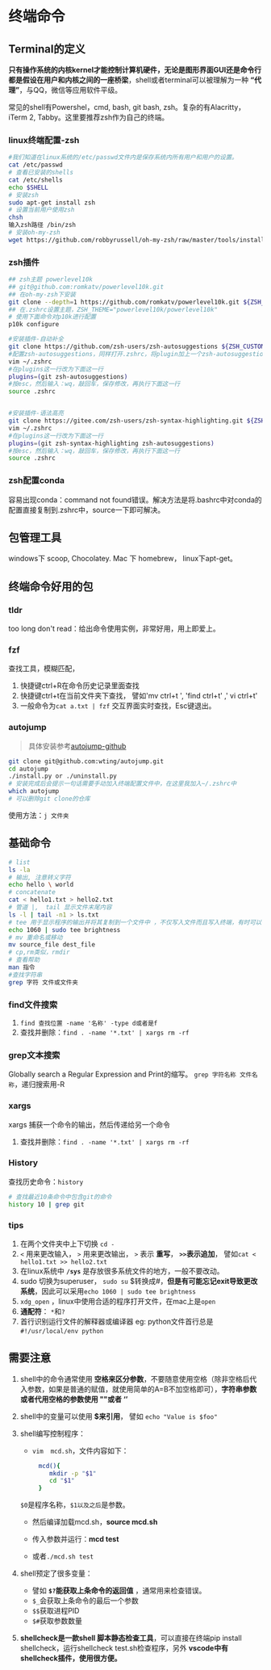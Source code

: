
# 终端命令

## Terminal的定义

**只有操作系统的内核kernel才能控制计算机硬件，无论是图形界面GUI还是命令行都是假设在用户和内核之间的一座桥梁**，shell或者terminal可以被理解为一种 **“代理”**，与QQ，微信等应用软件平级。

常见的shell有Powershel，cmd, bash, git bash, zsh。复杂的有Alacritty，iTerm 2, Tabby。这里要推荐zsh作为自己的终端。

### linux终端配置-zsh

```bash
#我们知道在linux系统的/etc/passwd文件内是保存系统内所有用户和用户的设置。
cat /etc/passwd
# 查看已安装的shells
cat /etc/shells
echo $SHELL
# 安装zsh
sudo apt-get install zsh
# 设置当前用户使用zsh
chsh 
输入zsh路径 /bin/zsh
# 安装oh-my-zsh
wget https://github.com/robbyrussell/oh-my-zsh/raw/master/tools/install.sh -O - | sh
```

### zsh插件

```bash
## zsh主题 powerlevel10k
## git@github.com:romkatv/powerlevel10k.git
## 在oh-my-zsh下安装
git clone --depth=1 https://github.com/romkatv/powerlevel10k.git ${ZSH_CUSTOM:-$HOME/.oh-my-zsh/custom}/themes/powerlevel10k
## 在.zshrc设置主题，ZSH_THEME="powerlevel10k/powerlevel10k"
# 使用下面命令对p10k进行配置
p10k configure

#安装插件-自动补全
git clone https://github.com/zsh-users/zsh-autosuggestions ${ZSH_CUSTOM:-~/.oh-my-zsh/custom}/plugins/zsh-autosuggestions
#配置zsh-autosuggestions，同样打开.zshrc，将plugin加上一个zsh-autosuggestions：
vim ~/.zshrc
#在plugins这一行改为下面这一行
plugins=(git zsh-autosuggestions)
#按esc，然后输入：wq，敲回车，保存修改，再执行下面这一行
source .zshrc


#安装插件-语法高亮
git clone https://gitee.com/zsh-users/zsh-syntax-highlighting.git ${ZSH_CUSTOM:-~/.oh-my-zsh/custom}/plugins/zsh-syntax-highlighting
vim ~/.zshrc
#在plugins这一行改为下面这一行
plugins=(git zsh-syntax-highlighting zsh-autosuggestions)
#按esc，然后输入：wq，敲回车，保存修改，再执行下面这一行
source .zshrc

```

### zsh配置conda

容易出现conda：command not found错误。解决方法是将.bashrc中对conda的配置直接复制到.zshrc中，source一下即可解决。

## 包管理工具

windows下 scoop, Chocolatey. Mac 下 homebrew， linux下apt-get。

## 终端命令好用的包

### tldr

too long don't read：给出命令使用实例，非常好用，用上即爱上。

### fzf

查找工具，模糊匹配，

1. 快捷键ctrl+R在命令历史记录里面查找
2. 快捷键ctrl+t在当前文件夹下查找， 譬如'mv ctrl+t ', 'find ctrl+t' ,' vi ctrl+t'
3. 一般命令为`cat a.txt | fzf` 交互界面实时查找，Esc键退出。

### autojump

> 具体安装参考[autojump-github](https://github.com/wting/autojump)

```bash
git clone git@github.com:wting/autojump.git
cd autojump
./install.py or ./uninstall.py
# 安装完成后会提示一句话需要手动加入终端配置文件中，在这里我加入~/.zshrc中
which autojump
# 可以删除git clone的仓库
```

使用方法：`j 文件夹`

## 基础命令

```bash
# list
ls -la 
# 输出, 注意转义字符
echo hello \ world
# concatenate
cat < hello1.txt > hello2.txt
# 管道 |,  tail 显示文件末尾内容
ls -l | tail -n1 > ls.txt
# tee 用于显示程序的输出并将其复制到一个文件中 ，不仅写入文件而且写入终端，有时可以替代echo
echo 1060 | sudo tee brightness
# mv 重命名或移动
mv source_file dest_file
# cp,rm类似，rmdir
# 查看帮助
man 指令
#查找字符串
grep 字符 文件或文件夹
```

### find文件搜索

1. `find 查找位置 -name '名称' -type d或者是f`
2. 查找并删除：`find . -name '*.txt' | xargs rm -rf`

### grep文本搜索

Globally search a Regular Expression and Print的缩写。
`grep 字符名称 文件名称`，递归搜索用-R

### xargs

xargs 捕获一个命令的输出，然后传递给另一个命令

1. 查找并删除：`find . -name '*.txt' | xargs rm -rf`

### History

查找历史命令：`history`

```bash
# 查找最近10条命令中包含git的命令
history 10 | grep git
```

### tips

1. 在两个文件夹中上下切换 `cd -`
2. `<` 用来更改输入， `>` 用来更改输出， `>` 表示 **重写**， **`>>`表示追加**， 譬如`cat < hello1.txt >> hello2.txt`
3. 在linux系统中 **`/sys`** 是存放很多系统文件的地方，一般不要改动。
4. sudo 切换为superuser， `sudo su` $转换成#，**但是有可能忘记exit导致更改系统**，因此可以采用`echo 1060 | sudo tee brightness`
5. `xdg_open` ，linux中使用合适的程序打开文件，在mac上是`open`
6. **通配符**： `*`和`?`
7. 首行识别运行文件的解释器或编译器 eg: python文件首行总是`#!/usr/local/env python`

## 需要注意

1. shell中的命令通常使用 **空格来区分参数**，不要随意使用空格（除非空格后代入参数，如果是普通的赋值，就使用简单的A=B不加空格即可），**字符串参数或者代用空格的参数使用 ""或者 ‘’**

2. shell中的变量可以使用 **$来引用**， 譬如 `echo "Value is $foo"`

3. shell编写控制程序：

   - `vim  mcd.sh`，文件内容如下：

    ```bash
         mcd(){
            mkdir -p "$1"
            cd "$1"
         }
      ```

      `$0`是程序名称，`$1以及之后`是参数。

   - 然后编译加载mcd.sh，**source mcd.sh**

   - 传入参数并运行：**mcd test**

   - 或者`./mcd.sh test`

4. shell预定了很多变量：

   - 譬如 **`$?`能获取上条命令的返回值** ，通常用来检查错误。
   - `$_`会获取上条命令的最后一个参数
   - `$$`获取进程PID
   - `$#`获取参数数量

5. **shellcheck是一款shell 脚本静态检查工具**，可以直接在终端pip install shellcheck，运行shellcheck test.sh检查程序，另外 **vscode中有shellcheck插件，使用很方便。**
